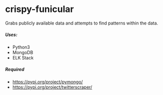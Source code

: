 # crispy-funicular
Grabs publicly available data and attempts to find patterns within the data.

##### Uses:
- Python3
- MongoDB
- ELK Stack

##### Required
- https://pypi.org/project/pymongo/
- https://pypi.org/project/twitterscraper/

